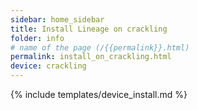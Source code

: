 ```yaml
---
sidebar: home_sidebar
title: Install Lineage on crackling
folder: info
# name of the page (/{{permalink}}.html)
permalink: install_on_crackling.html
device: crackling
---
```

{% include templates/device_install.md %}
